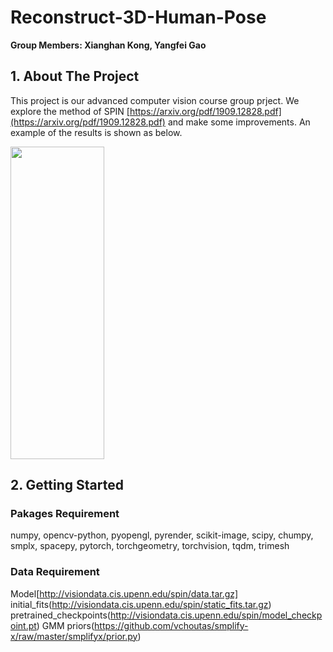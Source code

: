 # Reconstruct-3D-Human-Pose
**Group Members: Xianghan Kong, Yangfei Gao**

## 1. About The Project
This project is our advanced computer vision course group prject. We explore the method of SPIN [https://arxiv.org/pdf/1909.12828.pdf](https://arxiv.org/pdf/1909.12828.pdf) and make some improvements. An example of the results is shown as below.

<img height='500' width='150' src='https://github.com/kxhaaa/Reconstruct-3D-Human-Pose/blob/main/examples/figure3.png'>

## 2. Getting Started

### Pakages Requirement
numpy, opencv-python, pyopengl, pyrender, scikit-image, scipy, chumpy, smplx, spacepy, pytorch, torchgeometry, torchvision, tqdm, trimesh

### Data Requirement
Model[http://visiondata.cis.upenn.edu/spin/data.tar.gz]
initial_fits(http://visiondata.cis.upenn.edu/spin/static_fits.tar.gz)
pretrained_checkpoints(http://visiondata.cis.upenn.edu/spin/model_checkpoint.pt)
GMM priors(https://github.com/vchoutas/smplify-x/raw/master/smplifyx/prior.py)









